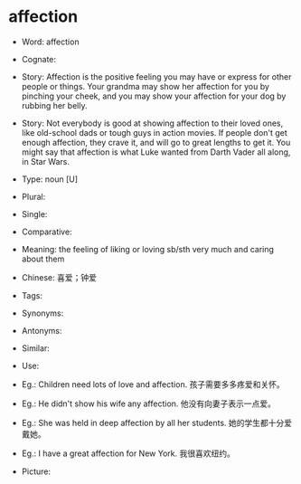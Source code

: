 # affection

- Word: affection
- Cognate: 
- Story: Affection is the positive feeling you may have or express for other people or things. Your grandma may show her affection for you by pinching your cheek, and you may show your affection for your dog by rubbing her belly.
- Story: Not everybody is good at showing affection to their loved ones, like old-school dads or tough guys in action movies. If people don't get enough affection, they crave it, and will go to great lengths to get it. You might say that affection is what Luke wanted from Darth Vader all along, in Star Wars.

- Type: noun [U]
- Plural: 
- Single: 
- Comparative: 
- Meaning: the feeling of liking or loving sb/sth very much and caring about them
- Chinese: 喜爱；钟爱
- Tags: 
- Synonyms: 
- Antonyms: 
- Similar: 
- Use: 
- Eg.: Children need lots of love and affection. 孩子需要多多疼爱和关怀。
- Eg.: He didn't show his wife any affection. 他没有向妻子表示一点爱。
- Eg.: She was held in deep affection by all her students. 她的学生都十分爱戴她。
- Eg.: I have a great affection for New York. 我很喜欢纽约。
- Picture: 

